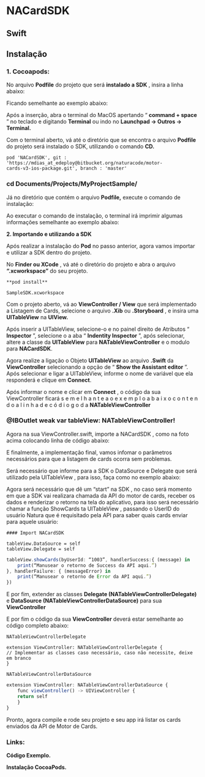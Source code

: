 # NACardSDK

## Swift


## Instalação


### **1. Cocoapods:**


No arquivo **Podfile** do projeto que será **instalado a SDK** , insira a linha abaixo:

Ficando semelhante ao exemplo abaixo:

Após a inserção, abra o terminal do MacOS apertando “ **command + space** ” no teclado
e digitando **Terminal** ou indo no **Launchpad -> Outros -> Terminal.**

Com o terminal aberto, vá até o diretório que se encontra o arquivo **Podfile** do projeto
será instalado o SDK, utilizando o comando **CD.**

```
pod 'NACardSDK', git : 'https://mdias_at_edeploy@bitbucket.org/naturacode/motor-
cards-v3-ios-package.git', branch : 'master'
```
### cd Documents/Projects/MyProjectSample/


Já no diretório que contém o arquivo **Podfile,** execute o comando de instalação:

Ao executar o comando de instalação, o terminal irá imprimir algumas informações
semelhante ao exemplo abaixo:

**2. Importando e utilizando a SDK**

Após realizar a instalação do **Pod** no passo anterior, agora vamos importar e utilizar a
SDK dentro do projeto.

No **Finder ou XCode** , vá até o diretório do projeto e abra o arquivo **“.xcworkspace”**
do seu projeto.

```
**pod install**
```
```
SampleSDK.xcworkspace
```


Com o projeto aberto, vá ao **ViewController / View** que será implementado a Listagem
de Cards, selecione o arquivo **.Xib** ou **.Storyboard** , e insira uma **UITableView** na
**UIView.**


Após inserir a UITableView, selecione-o e no painel direito de Atributos “ **Inspector** ”,
selecione o a aba “ **Indentity Inspector** ”, após selecionar, altere a classe da
**UITableView** para **NATableViewController** e o modulo para **NACardSDK**.

Agora realize a ligação o Objeto **UITableView** ao arquivo **.Swift** da **ViewController**
selecionando a opção de “ **Show the Assistant editor** ”. Após selecionar e ligar a
UITableView, informe o nome de variável que ela responderá e clique em **Connect**.


Após informar o nome e clicar em **Connect** , o código da sua ViewController ficará
s e m e l h a n t e a o e x e m p l o a b a i x o c o n t e n d o a l i n h a d e c ó d i o g o d a
**NATableViewController**

### @IBOutlet weak var tableView: NATableViewController!

Agora na sua ViewController.swift, importe a NACardSDK , como na foto acima
colocando linha de código abaixo:

E finalmente, a implementação final, vamos infomar o parâmetros necessários para que
a listagem de cards ocorra sem problemas.

Será necessário que informe para a SDK o DataSource e Delegate que será utilizado
pela UITableView , para isso, faça como no exemplo abaixo:

Agora será necessário que dê um “start” na SDK , no caso será momento em que a
SDK vai realizara chamada da API do motor de cards, receber os dados e renderizar o
retorno na tela do aplicativo, para isso será necessário chamar a função ShowCards
ta UITableView , passando o UserID do usuário Natura que é requisitado pela API para
saber quais cards enviar para aquele usuário:

```
#### Import NACardSDK
```
```
tableView.DataSource = self
tableView.Delegate = self
```
```javascript
tableView.showCards(byUserId: “1003”, handlerSuccess:{ (message) in
	print(“Manusear o retorno de Success da API aqui.”)
}, handlerFailure: { (messageError) in
	print(“Manusear o retorno de Error da API aqui.”)
})
```

E por fim, extender as classes **Delegate (NATableViewControllerDelegate)** e
**DataSource (NATableViewControllerDataSource)** para sua **ViewController**

E por fim o código da sua **ViewController** deverá estar semelhante ao código
completo abaixo:

```
NATableViewControllerDelegate
```
```
extension ViewController: NATableViewControllerDelegate {
// Implementar as classes caso necessário, caso não necessite, deixe em branco
}
```
```
NATableViewControllerDataSource
```
```javascript
extension ViewController: NATableViewControllerDataSource {
	func viewController() -> UIViewController {
	return self
	}
}
```

Pronto, agora compile e rode seu projeto e seu app irá listar os cards enviados da API
de Motor de Cards.


### Links:

**Código Exemplo.**

**Instalação CocoaPods.**


